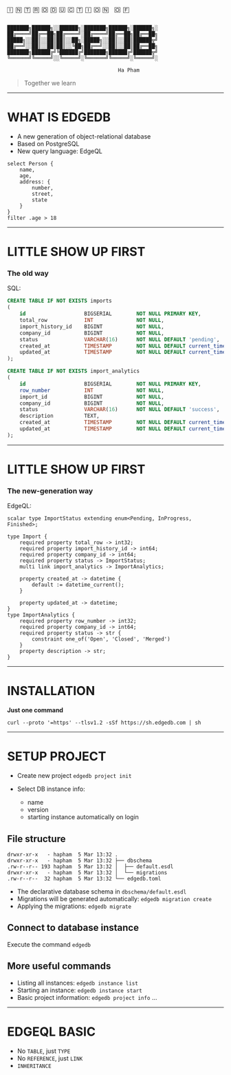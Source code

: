 ```
🄸 🄽 🅃 🅁 🄾 🄳 🅄 🄲 🅃 🄸 🄾 🄽  🄾 🄵 


███████╗██████╗░░██████╗░███████╗██████╗░██████╗░
██╔════╝██╔══██╗██╔════╝░██╔════╝██╔══██╗██╔══██╗
█████╗░░██║░░██║██║░░██╗░█████╗░░██║░░██║██████╦╝
██╔══╝░░██║░░██║██║░░╚██╗██╔══╝░░██║░░██║██╔══██╗
███████╗██████╔╝╚██████╔╝███████╗██████╔╝██████╦╝
╚══════╝╚═════╝░░╚═════╝░╚══════╝╚═════╝░╚═════╝░
```

                                        Ha Pham

> Together we learn

---

# WHAT IS EDGEDB
- A new generation of object-relational database
- Based on PostgreSQL
- New query language: EdgeQL
```edgeql
select Person {
    name,
    age,
    address: {
        number,
        street,
        state
    }
}
filter .age > 18
```
---
# LITTLE SHOW UP FIRST

### The old way
SQL:
```SQL
CREATE TABLE IF NOT EXISTS imports
(
    id                   BIGSERIAL        NOT NULL PRIMARY KEY,
    total_row            INT              NOT NULL,
    import_history_id    BIGINT           NOT NULL,
    company_id           BIGINT           NOT NULL,
    status               VARCHAR(16)      NOT NULL DEFAULT 'pending',
    created_at           TIMESTAMP        NOT NULL DEFAULT current_timestamp,
    updated_at           TIMESTAMP        NOT NULL DEFAULT current_timestamp
);

CREATE TABLE IF NOT EXISTS import_analytics
(
    id                   BIGSERIAL        NOT NULL PRIMARY KEY,
    row_number           INT              NOT NULL,
    import_id            BIGINT           NOT NULL,
    company_id           BIGINT           NOT NULL,
    status               VARCHAR(16)      NOT NULL DEFAULT 'success',
    description          TEXT,
    created_at           TIMESTAMP        NOT NULL DEFAULT current_timestamp,
    updated_at           TIMESTAMP        NOT NULL DEFAULT current_timestamp
);

```

---
# LITTLE SHOW UP FIRST

### The new-generation way

EdgeQL:
```EdgeQL
scalar type ImportStatus extending enum<Pending, InProgress, Finished>;

type Import {
    required property total_row -> int32;
    required property import_history_id -> int64;
    required property company_id -> int64;
    required property status -> ImportStatus;
    multi link import_analytics -> ImportAnalytics;

    property created_at -> datetime {
        default := datetime_current();
    }

    property updated_at -> datetime;
}
type ImportAnalytics {
    required property row_number -> int32;
    required property company_id -> int64;
    required property status -> str {
        constraint one_of('Open', 'Closed', 'Merged')
    }
    property description -> str;
}
```

---

# INSTALLATION

**Just one command**
```
curl --proto '=https' --tlsv1.2 -sSf https://sh.edgedb.com | sh

```

---

# SETUP PROJECT
- Create new project `edgedb project init`

- Select DB instance info:
    - name
    - version
    - starting instance automatically on login


## File structure
```
drwxr-xr-x   - hapham  5 Mar 13:32 .
drwxr-xr-x   - hapham  5 Mar 13:32 ├── dbschema
.rw-r--r-- 193 hapham  5 Mar 13:32 │  ├── default.esdl
drwxr-xr-x   - hapham  5 Mar 13:32 │  └── migrations
.rw-r--r--  32 hapham  5 Mar 13:32 └── edgedb.toml
```

- The declarative database schema in `dbschema/default.esdl`
- Migrations will be generated automatically: `edgedb migration create`
- Applying the migrations: `edgedb migrate`

## Connect to database instance
Execute the command `edgedb`

## More useful commands
- Listing all instances: `edgedb instance list`
- Starting an instance: `edgedb instance start`
- Basic project information: `edgedb project info`
...

---

# EDGEQL BASIC

- No `TABLE`, just `TYPE`
- No `REFERENCE`, just `LINK`
- `INHERITANCE`

